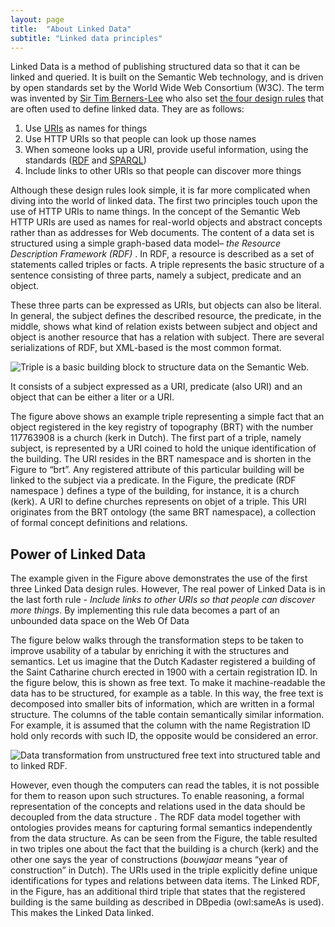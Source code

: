 ```yaml
---
layout: page
title:  "About Linked Data"
subtitle: "Linked data principles"
---
```


Linked Data is a method of publishing structured data so that it can be linked and queried.
It is built on the Semantic Web technology, and is driven by open standards set by the World
Wide Web Consortium (W3C). The term was  invented by [Sir Tim Berners-Lee](https://en.wikipedia.org/wiki/Tim_Berners-Lee) who also set [the four
design rules](https://www.w3.org/DesignIssues/LinkedData.html) that are often used to define linked data. They are as follows:

1. Use [URIs](https://en.wikipedia.org/wiki/Uniform_Resource_Identifier) as names for things
2. Use HTTP URIs so that people can look up those names
3. When someone looks up a URI, provide useful information, using the standards  ([RDF](https://www.w3.org/RDF/) and [SPARQL](https://www.w3.org/TR/rdf-sparql-query/))
4. Include links to other URIs so that people can discover more things

Although these design rules look simple, it is far more complicated when diving into the world of linked
data. The first two principles touch upon the use of HTTP URIs to name things. In the concept of the
Semantic Web HTTP URIs are used as names for real-world objects and abstract concepts rather than as
addresses for Web documents. The content of a data set is structured using a simple graph-based data
model– *the Resource Description Framework (RDF)* . In RDF, a resource is described as a set of statements
called triples or facts. A triple represents the basic structure of a sentence consisting of three parts,
namely a subject, predicate and an object.

These three parts can be expressed as URIs, but objects can also be literal. In general, the subject
defines the described resource, the predicate, in the middle, shows what kind of relation exists between
subject and object and object is another resource that has a relation with subject. There are several
serializations of RDF, but XML-based is the most common format.

![Triple is a basic building block to structure data on the Semantic Web.](about_ld_1.png)

It consists of a subject expressed as a URI, predicate (also URI) and an object
that can be either a liter or a URI.

The figure above shows an example triple representing a simple fact that an object registered in the key
registry of topography (BRT) with the number 117763908 is a church (kerk in Dutch). The first part
of a triple, namely subject, is represented by a URI coined to hold the unique identification of
the building. The URI resides in the BRT namespace and is shorten in the Figure to “brt”.
Any registered attribute of this particular building will be linked to the subject via a predicate.
In the Figure, the predicate (RDF namespace ) defines a type of the building, for instance,
it is a church (kerk). A URI to define churches represents on objet of a triple.
This URI originates from the BRT ontology (the same BRT namespace), a collection of
formal concept definitions and relations.

## Power of Linked Data

The example given in the Figure above demonstrates the use of the first three Linked Data design rules. However,
The real power of Linked Data is in the last forth rule - *Include links to other URIs so that people can discover more things*.
By implementing this rule data becomes a part of an unbounded data space on the Web Of Data

The figure below walks through the transformation steps to be taken to improve usability of a tabular by enriching it with the structures and semantics.
Let us imagine that the Dutch Kadaster registered a building
of the Saint Catharine church erected in 1900 with a certain registration ID. In the figure below, this is shown as free text.
To make it machine-readable the data has to be structured, for example as a table. In this way, the free text is decomposed
into smaller bits of information, which are written in a formal structure. The columns of the table contain semantically
similar information. For example, it is assumed that the column with the name Registration ID hold only records with such ID,
the opposite would be considered an error.

![Data transformation from unstructured free text into structured table and to linked RDF.](about_ld_2.png) 

However, even though the computers can read the tables, it is not possible for them to reason upon such structures.
To enable reasoning, a formal representation of the concepts and relations used in the data should be decoupled from
the data structure . The RDF data model together with ontologies provides means for capturing formal semantics independently
from the data structure. As can be seen from the Figure, the table resulted in two triples one about the fact that the building
is a church (kerk) and the other one says the year of constructions (*bouwjaar* means “year of construction” in Dutch).
The URIs used in the triple explicitly define unique identifications for types and relations between data items.
The Linked RDF, in the Figure, has an additional third triple that states that the registered building is the
same building as described in DBpedia  (owl:sameAs is used). This makes the Linked Data linked.